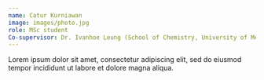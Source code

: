 ```yaml
---
name: Catur Kurniawan
image: images/photo.jpg
role: MSc student
Co-supervisor: Dr. Ivanhoe Leung (School of Chemistry, University of Melbourne)
---
```


Lorem ipsum dolor sit amet, consectetur adipiscing elit, sed do eiusmod tempor incididunt ut labore et dolore magna aliqua.
